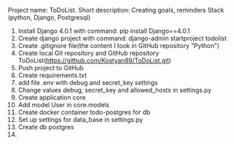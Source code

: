 Project name: ToDoList. 
Short description: Creating goals, reminders
Stack (python, Django, Postgresql)
1. Install Django 4.0.1 with command: pip install Django==4.0.1
2. Create django project with command: django-admin startproject todolist
3. Create .gitignore file(the content I took in GitHub repository "Python")
4. Create local Git repository and GitHub repository ToDoList(https://github.com/Kostyan89/ToDoList.git)
5. Push project to GitHub
6. Create requirements.txt
7. add file .env with debug and secret_key settings
8. Change values debug, secret_key and allowed_hosts in settings.py
9. Create application core
10. Add model User in core.models
11. Create docker container todo-postgres for db
12. Set up settings for data_base in settings.py
13. Create db postgres
14. 